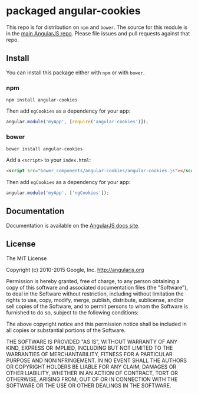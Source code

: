 # packaged angular-cookies

This repo is for distribution on `npm` and `bower`. The source for this module is in the
[main AngularJS repo](https://github.com/angular/angular.js/tree/master/src/ngCookies).
Please file issues and pull requests against that repo.

## Install

You can install this package either with `npm` or with `bower`.

### npm

```shell
npm install angular-cookies
```

Then add `ngCookies` as a dependency for your app:

```javascript
angular.module('myApp', [require('angular-cookies')]);
```

### bower

```shell
bower install angular-cookies
```

Add a `<script>` to your `index.html`:

```html
<script src="bower_components/angular-cookies/angular-cookies.js"></script>
```

Then add `ngCookies` as a dependency for your app:

```javascript
angular.module('myApp', ['ngCookies']);
```

## Documentation

Documentation is available on the
[AngularJS docs site](http://docs.angularjs.org/api/ngCookies).

## License

The MIT License

Copyright (c) 2010-2015 Google, Inc. http://angularjs.org

Permission is hereby granted, free of charge, to any person obtaining a copy
of this software and associated documentation files (the "Software"), to deal
in the Software without restriction, including without limitation the rights
to use, copy, modify, merge, publish, distribute, sublicense, and/or sell
copies of the Software, and to permit persons to whom the Software is
furnished to do so, subject to the following conditions:

The above copyright notice and this permission notice shall be included in
all copies or substantial portions of the Software.

THE SOFTWARE IS PROVIDED "AS IS", WITHOUT WARRANTY OF ANY KIND, EXPRESS OR
IMPLIED, INCLUDING BUT NOT LIMITED TO THE WARRANTIES OF MERCHANTABILITY,
FITNESS FOR A PARTICULAR PURPOSE AND NONINFRINGEMENT. IN NO EVENT SHALL THE
AUTHORS OR COPYRIGHT HOLDERS BE LIABLE FOR ANY CLAIM, DAMAGES OR OTHER
LIABILITY, WHETHER IN AN ACTION OF CONTRACT, TORT OR OTHERWISE, ARISING FROM,
OUT OF OR IN CONNECTION WITH THE SOFTWARE OR THE USE OR OTHER DEALINGS IN
THE SOFTWARE.
